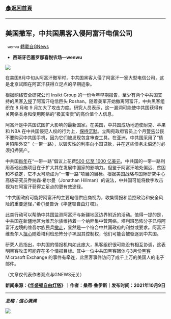 ###  [:house:返回首頁](https://github.com/ourhimalayas/txt)
---


## 美国撤军，中共国黑客入侵阿富汗电信公司
` wenwu` [轉載自GNews](https://gnews.org/zh-hans/1586639/)

- **西班牙巴塞罗那喜悦农场—wenwu**


![](https://assets.gnews.org/wp-content/uploads/2021/10/tempsnip291.png)

在美国8月中旬从阿富汗撤军时，中共国黑客入侵了阿富汗一家大型电信公司，这是北京试图在阿富汗获得立足点的早期迹象。

根据网络安全研究公司 Insikt Group 的一份今年早期报告，至少有两个中共国支持的黑客[入侵](https://www.recordedfuture.com/chinese-apt-groups-target-afghan-telecommunications-firm/)了阿富汗电信巨头 Roshan。随着美军开始撤离阿富汗，中共黑客组织在 8 月和 9 月加大了攻击力度。研究人员表示，这一漏洞可能使中共国获得有关网络本身和使用网络的“极其宝贵”的高价值个人信息。

阿富汗是中共国试图扩大影响的最新国家。在美国，中共国成功地迫使耐克、苹果和 NBA 在中共国侵犯人权的行为上，[保持沉默](https://freebeacon.com/media/china-hong-kong-journalists/)。立陶宛政府官员上个月[警告](https://freebeacon.com/national-security/lithuania-tells-users-to-ditch-chinese-phones-over-censorship-fears/)公民不要购买中共国手机，因为它们被发现包含审查工具。在亚洲，中共国采用了“债务陷阱外交”（一带一路），以毁灭性的利率向小国贷款，并在这些债务未偿还时必须扣押资产。

中共国[每年](https://www.silkroadbriefing.com/news/2020/11/25/china-belt-and-road-projects-value-now-exceeds-us4-trillion/)在“一带一路”倡议上花费[500 亿至 1000 亿美元](https://www.silkroadbriefing.com/news/2020/11/25/china-belt-and-road-projects-value-now-exceeds-us4-trillion/)，中共国的一带一路利用基础设施项目在于扩大其在发展中国家的影响力。但鉴于阿富汗地处偏远、贫困和不稳定，它不太可能成为“一带一路”项目的目标。根据美国战略与国际研究中心高级研究员乔纳森·希尔曼（Jonathan Hillman）的说法，中共国可能将数字攻击视为在阿富汗获得立足点的更有效途径。

“中共国政府可能将阿富汗的主要电信供应商视为，收集情报和监控政治和安全风险的重要途径，”希尔曼告诉《华盛顿自由灯塔》。

此类行动可以帮助中共国监测阿富汗与新疆地区边界附近的活动。值得一提的是，中共国在新疆地区为维吾尔族维持着一个纳粹集中营网络。塔利班恐怖分子已将阿富汗边境的维吾尔族民兵[撤走](https://www.rferl.org/a/afghanistan-taliban-uyghurs-china/31494226.html)，显然是一个符合中共国政府的利益或要求。阿富汗维吾尔人[担心](https://www.bbc.com/news/world-asia-58342790)随着塔利班恐怖分子巩固其控制权，他们可能会被驱逐到中共国。

研究人员指出，中共国的情报机构如此庞大，黑客组织很可能没有相互协调，这表明黑客攻击可能存在多个情报目标。其中一位中共国黑客团体与3月份[黑客](https://www.welivesecurity.com/2021/03/10/exchange-servers-under-siege-10-apt-groups/)Microsoft Exchange 的事件有牵连，此黑客事件访问了成千上万的美国人的电子邮件。

（文章仅代表作者观点与GNEWS无关）

**新闻来源：《[华盛顿自由灯塔](https://freebeacon.com/national-security/chinese-hackers-breached-afghan-telecom-company-as-us-withdrew/)》｜作者：桑蒂·鲁伊斯｜发布时间：2021年10月9日**

* * *

***发稿：信心满满***

![](https://assets.gnews.org/wp-content/uploads/2021/10/GNEWS_CH.-1.jpeg)
